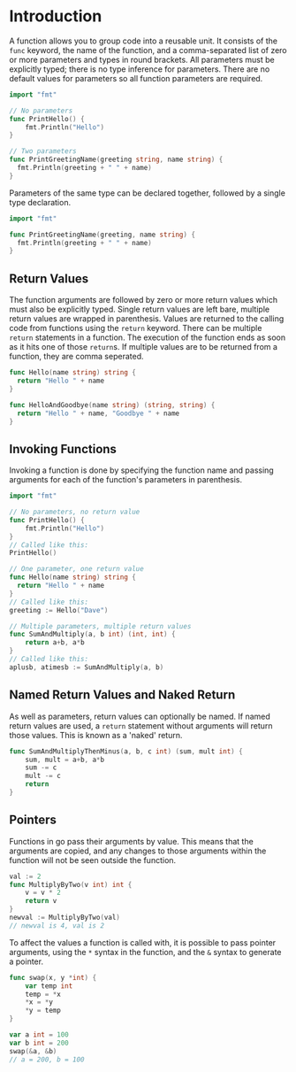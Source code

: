 # Introduction

A function allows you to group code into a reusable unit.
It consists of the `func` keyword, the name of the function, and a comma-separated list of zero or more parameters and types in round brackets.
All parameters must be explicitly typed; there is no type inference for parameters.
There are no default values for parameters so all function parameters are required.

```go
import "fmt"

// No parameters
func PrintHello() {
    fmt.Println("Hello")
}

// Two parameters
func PrintGreetingName(greeting string, name string) {
  fmt.Println(greeting + " " + name)
}
```

Parameters of the same type can be declared together, followed by a single type declaration.

```go
import "fmt"

func PrintGreetingName(greeting, name string) {
  fmt.Println(greeting + " " + name)
}
```

## Return Values

The function arguments are followed by zero or more return values which must also be explicitly typed.
Single return values are left bare, multiple return values are wrapped in parenthesis.
Values are returned to the calling code from functions using the `return` keyword.
There can be multiple `return` statements in a function.
The execution of the function ends as soon as it hits one of those `return`s.
If multiple values are to be returned from a function, they are comma seperated.

```go
func Hello(name string) string {
  return "Hello " + name
}

func HelloAndGoodbye(name string) (string, string) {
  return "Hello " + name, "Goodbye " + name
}
```

## Invoking Functions

Invoking a function is done by specifying the function name and passing arguments for each of the function's parameters in parenthesis.

```go
import "fmt"

// No parameters, no return value
func PrintHello() {
    fmt.Println("Hello")
}
// Called like this:
PrintHello()

// One parameter, one return value
func Hello(name string) string {
  return "Hello " + name
}
// Called like this:
greeting := Hello("Dave")

// Multiple parameters, multiple return values
func SumAndMultiply(a, b int) (int, int) {
    return a+b, a*b
}
// Called like this:
aplusb, atimesb := SumAndMultiply(a, b)
```

## Named Return Values and Naked Return

As well as parameters, return values can optionally be named.
If named return values are used, a `return` statement without arguments will return those values.
This is known as a 'naked' return.

```go
func SumAndMultiplyThenMinus(a, b, c int) (sum, mult int) {
    sum, mult = a+b, a*b
    sum -= c
    mult -= c
    return
}
```

## Pointers

Functions in go pass their arguments by value.
This means that the arguments are copied, and any changes to those arguments within the function will not be seen outside the function.

```go
val := 2
func MultiplyByTwo(v int) int {
    v = v * 2
    return v
}
newval := MultiplyByTwo(val)
// newval is 4, val is 2
```

To affect the values a function is called with, it is possible to pass pointer arguments, using the `*` syntax in the function, and the `&` syntax to generate a pointer.

```go
func swap(x, y *int) {
    var temp int
    temp = *x
    *x = *y
    *y = temp
}

var a int = 100
var b int = 200
swap(&a, &b)
// a = 200, b = 100
```
